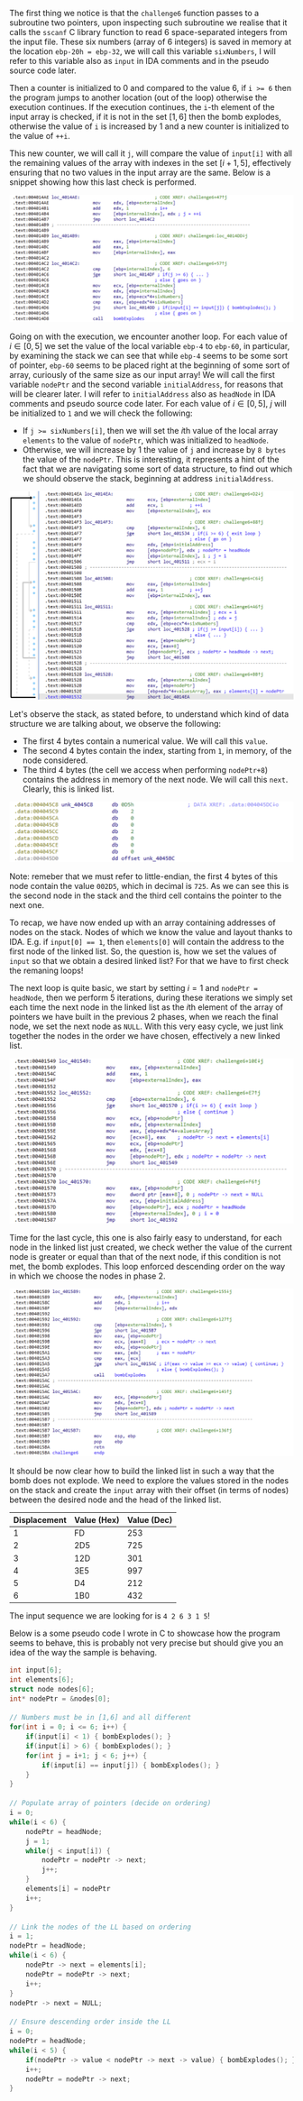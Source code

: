 The first thing we notice is that the `challenge6` function passes to a subroutine two pointers, upon inspecting such subroutine we realise that it calls the `sscanf` C library function to read 6 space-separated integers from the input file. These six numbers (array of 6 integers) is saved in memory at the location `ebp-20h = ebp-32`, we will call this variable `sixNumbers`, I will refer to this variable also as `input` in IDA comments and in the pseudo source code later.

Then a counter is initialized to 0 and compared to the value 6, if `i >= 6` then the program jumps to another location (out of the loop) otherwise the execution continues. If the execution continues, the `i`-th element of the input array is checked, if it is not in the set $[1,6]$ then the bomb explodes, otherwise the value of `i` is increased by 1 and a new counter is initialized to the value of `++i`.

This new counter, we will call it `j`, will compare the value of `input[i]` with all the remaining values of the array with indexes in the set $[i+1,5]$, effectively ensuring that no two values in the input array are the same. Below is a snippet showing how this last check is performed.

![](https://github.com/PietroColaguori/BinaryBomb/blob/main/assets/ch6_1.png)

Going on with the execution, we encounter another loop. For each value of $i \in [0,5]$ we set the value of the local variable `ebp-4` to `ebp-60`, in particular, by examining the stack we can see that while `ebp-4` seems to be some sort of pointer, `ebp-60` seems to be placed right at the beginning of some sort of array, curiously of the same size as our input array! We will call the first variable `nodePtr` and the second variable `initialAddress`, for reasons that will be clearer later. I will refer to `initialAddress` also as `headNode` in IDA comments and pseudo source code later. For each value of $i \in [0,5]$, $j$ will be initialized to `1` and we will check the following:
- If `j >= sixNumbers[i]`, then we will set the $i$th value of the local array `elements` to the value of `nodePtr`, which was initialized to `headNode`.
- Otherwise, we will increase by 1 the value of `j` and increase by `8 bytes` the value of the `nodePtr`. This is interesting, it represents a hint of the fact that we are navigating some sort of data structure, to find out which we should observe the stack, beginning at address `initialAddress`.

![](https://github.com/PietroColaguori/BinaryBomb/blob/main/assets/ch6_2.png)

Let's observe the stack, as stated before, to understand which kind of data structure we are talking about, we observe the following:
- The first 4 bytes contain a numerical value. We will call this `value`.
- The second 4 bytes contain the index, starting from `1`, in memory, of the node considered.
- The third 4 bytes (the cell we access when performing `nodePtr+8`) contains the address in memory of the next node. We will call this `next`.
Clearly, this is linked list.

![](https://github.com/PietroColaguori/BinaryBomb/blob/main/assets/ch6_3.png)

Note: remeber that we must refer to little-endian, the first 4 bytes of this node contain the value `002D5`, which in decimal is `725`. As we can see this is the second node in the stack and the third cell contains the pointer to the next one.

To recap, we have now ended up with an array containing addresses of nodes on the stack. Nodes of which we know the value and layout thanks to IDA. E.g. if `input[0] == 1`, then `elements[0]` will contain the address to the first node of the linked list. So, the question is, how we set the values of `input` so that we obtain a desired linked list? For that we have to first check the remaning loops!

The next loop is quite basic, we start by setting $i=1$ and `nodePtr = headNode`, then we perform 5 iterations, during these iterations we simply set each time the next node in the linked list as the $i$th element of the array of pointers we have built in the previous 2 phases, when we reach the final node, we set the next node as `NULL`. With this very easy cycle, we just link together the nodes in the order we have chosen, effectively a new linked list.

![](https://github.com/PietroColaguori/BinaryBomb/blob/main/assets/ch6_4.png)

Time for the last cycle, this one is also fairly easy to understand, for each node in the linked list just created, we check wether the value of the current node is greater or equal than that of the next node, if this condition is not met, the bomb explodes. This loop enforced descending order on the way in which we choose the nodes in phase 2.

![](https://github.com/PietroColaguori/BinaryBomb/blob/main/assets/ch6_5.png)

It should be now clear how to build the linked list in such a way that the bomb does not explode. We need to explore the values stored in the nodes on the stack and create the `input` array with their offset (in terms of nodes) between the desired node and the head of the linked list.

| Displacement | Value (Hex) | Value (Dec) |
| ------------ | ----------- | ----------- |
| 1            | FD          | 253         |
| 2            | 2D5         | 725         |
| 3            | 12D         | 301         |
| 4            | 3E5         | 997         |
| 5            | D4          | 212         |
| 6            | 1B0         | 432         |

The input sequence we are looking for is `4 2 6 3 1 5`!

Below is a some pseudo code I wrote in C to showcase how the program seems to behave, this is probably not very precise but should give you an idea of the way the sample is behaving.

```c
int input[6];
int elements[6];
struct node nodes[6];
int* nodePtr = &nodes[0];

// Numbers must be in [1,6] and all different
for(int i = 0; i <= 6; i++) {
	if(input[i] < 1) { bombExplodes(); }
	if(input[i] > 6) { bombExplodes(); }
	for(int j = i+1; j < 6; j++) {
		if(input[i] == input[j]) { bombExplodes(); }
	}
}

// Populate array of pointers (decide on ordering)
i = 0;
while(i < 6) {
	nodePtr = headNode;
	j = 1;
	while(j < input[i]) {
		nodePtr = nodePtr -> next;
		j++;
	}
	elements[i] = nodePtr
	i++;
}

// Link the nodes of the LL based on ordering
i = 1;
nodePtr = headNode;
while(i < 6) {
	nodePtr -> next = elements[i];
	nodePtr = nodePtr -> next;
	i++;
}
nodePtr -> next = NULL;

// Ensure descending order inside the LL
i = 0;
nodePtr = headNode;
while(i < 5) {
	if(nodePtr -> value < nodePtr -> next -> value) { bombExplodes(); }
	i++;
	nodePtr = nodePtr -> next;
}
```
